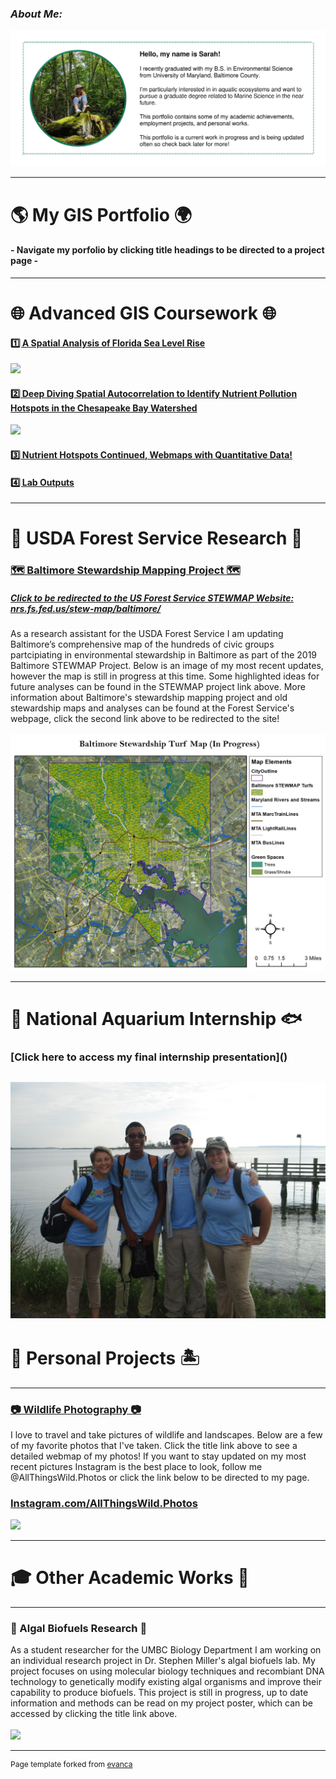 ### ***About Me:***
<img src="images/AboutMe.jpg?raw=true"/>

---

# 🌎 **My GIS Portfolio** 🌍
#### - Navigate my porfolio by clicking title headings to be directed to a project page -
---
# 🌐 Advanced GIS Coursework 🌐

#### [1️⃣ A Spatial Analysis of Florida Sea Level Rise ](/project1_486/index.md)
<img src="https://rad-sc.github.io/project1_486/images/SeaLevelRise.gif?raw=true"/>

#### [2️⃣ Deep Diving Spatial Autocorrelation to Identify Nutrient Pollution Hotspots in the Chesapeake Bay Watershed ](/project2_486/index.md)
<img src="https://rad-sc.github.io/project2_486/WaterQualityStations.jpg?raw=true"/>

#### [3️⃣ Nutrient Hotspots Continued, Webmaps with Quantitative Data! ](FinalProject_486/index.md)

#### [4️⃣ Lab Outputs ](/labs/index.md) 

---
# 🌲 USDA Forest Service Research 🌳

### [🗺️ Baltimore Stewardship Mapping Project 🗺️](project_STEWMAP/index.md)

##### [Click to be redirected to the US Forest Service STEWMAP Website: nrs.fs.fed.us/stew-map/baltimore/](https://www.nrs.fs.fed.us/stew-map/baltimore/)
As a research assistant for the USDA Forest Service I am updating Baltimore’s comprehensive map of the hundreds of civic groups partcipiating in environmental stewardship in Baltimore as part of the 2019 Baltimore STEWMAP Project. Below is an image of my most recent updates, however the map is still in progress at this time. Some highlighted ideas for future analyses can be found in the STEWMAP project link above. 
More information about Baltimore's stewardship mapping project and old stewardship maps and analyses can be found at the Forest Service's webpage, click the second link above to be redirected to the site!
<br><br>
<img src="project_STEWMAP/STEWMAP2.jpg?raw=true"/>

---
# 🦈 National Aquarium Internship 🐟
### [Click here to access my final internship presentation](<a href="UCEEI_presentation.pdf"></a>) 

<a href="pdfs/UCEEI_presentation.pdf" class="image fit"><img src="images/UCEEI_Interns.jpg" alt=""></a>
---

# 🌊 Personal Projects 🏝️
---
### [📷 Wildlife Photography 📷](https://rad-sc.github.io/Webmap/qgis2web_photomap/index.html)
I love to travel and take pictures of wildlife and landscapes. Below are a few of my favorite photos that I've taken. Click the title link above to see a detailed webmap of my photos! If you want to stay updated on my most recent pictures Instagram is the best place to look, follow me @AllThingsWild.Photos or click the link below to be directed to my page.
### [Instagram.com/AllThingsWild.Photos](https://www.instagram.com/allthingswild.photos/)
<img src="https://rad-sc.github.io/images/20200129_004923-COLLAGE.jpg?raw=true"/>

---
# 🎓 Other Academic Works 🔬
---
### 🥒 Algal Biofuels Research 🥒
As a student researcher for the UMBC Biology Department I am working on an individual research project in Dr. Stephen Miller's algal biofuels lab. My project focuses on using molecular biology techniques and recombiant DNA technology to genetically modify existing algal organisms and improve their capability to produce biofuels. This project is still in progress, up to date information and methods can be read on my project poster, which can be accessed by clicking the title link above.
<br><br>
<img src="images/algae culture.jpg?raw=true"/>

---
<p style="font-size:12px">Page template forked from <a href="https://github.com/evanca/quick-portfolio">evanca</a></p>
<!-- Remove above link if you don't want to attibute -->
